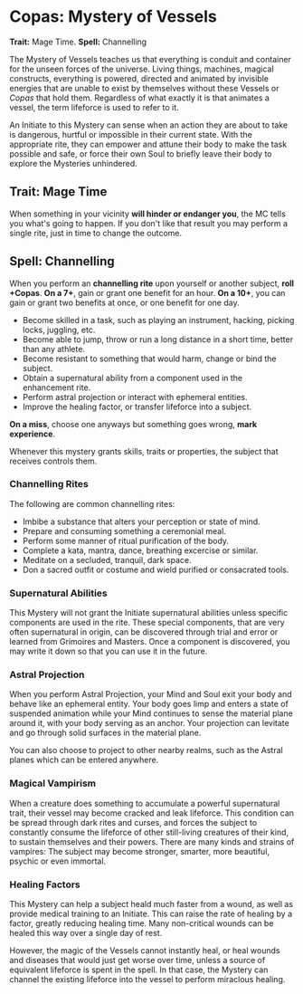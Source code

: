 # Copas: Mystery of Vessels

__Trait:__ Mage Time. __Spell:__ Channelling

The Mystery of Vessels teaches us that everything is conduit and container for the unseen forces of the universe.
Living things, machines, magical constructs, everything is powered, directed and animated by invisible energies that are unable to exist by themselves without these Vessels or _Copas_ that hold them.
Regardless of what exactly it is that animates a vessel, the term lifeforce is used to refer to it.

An Initiate to this Mystery can sense when an action they are about to take is dangerous, hurtful or impossible in their current state. With the appropriate rite, they can empower and attune their body to make the task possible and safe, or force their own Soul to briefly leave their body to explore the Mysteries unhindered.


## Trait: Mage Time

When something in your vicinity __will hinder or endanger you__, the MC tells you what's going to happen. 
If you don't like that result you may perform a single rite, just in time to change the outcome.


## Spell: Channelling

When you perform an __channelling rite__ upon yourself or another subject, __roll +Copas__.
__On a 7+__, gain or grant one benefit for an hour.
__On a 10+__, you can gain or grant two benefits at once, or one benefit for one day. 

* Become skilled in a task, such as playing an instrument, hacking, picking locks, juggling, etc.
* Become able to jump, throw or run a long distance in a short time, better than any athlete.
* Become resistant to something that would harm, change or bind the subject.
* Obtain a supernatural ability from a component used in the enhancement rite.
* Perform astral projection or interact with ephemeral entities.
* Improve the healing factor, or transfer lifeforce into a subject.

__On a miss__, choose one anyways but something goes wrong, __mark experience__.

Whenever this mystery grants skills, traits or properties, the subject that receives controls them.


### Channelling Rites

The following are common channelling rites:

* Imbibe a substance that alters your perception or state of mind.
* Prepare and consuming something a ceremonial meal. 
* Perform some manner of ritual purification of the body.
* Complete a kata, mantra, dance, breathing excercise or similar.
* Meditate on a secluded, tranquil, dark space.
* Don a sacred outfit or costume and wield purified or consacrated tools.


### Supernatural Abilities

This Mystery will not grant the Initiate supernatural abilities unless specific components are used in the rite. 
These special components, that are very often supernatural in origin, can be discovered through trial and error or learned from Grimoires and Masters. 
Once a component is discovered, you may write it down so that you can use it in the future.

### Astral Projection

When you perform Astral Projection, your Mind and Soul exit your body and behave like an ephemeral entity. 
Your body goes limp and enters a state of suspended animation while your Mind continues to sense the material plane around it, with your body serving as an anchor.
Your projection can levitate and go through solid surfaces in the material plane.

You can also choose to project to other nearby realms, such as the Astral planes which can be entered anywhere. 

### Magical Vampirism

When a creature does something to accumulate a powerful supernatural trait, their vessel may become cracked and leak lifeforce. 
This condition can be spread through dark rites and curses, and forces the subject to constantly consume the lifeforce of other still-living creatures of their kind, to sustain themselves and their powers. 
There are many kinds and strains of vampires: The subject may become stronger, smarter, more beautiful, psychic or even immortal.

### Healing Factors

This Mystery can help a subject heald much faster from a wound, as well as provide medical training to an Initiate.
This can raise the rate of healing by a factor, greatly reducing healing time. 
Many non-critical wounds can be healed this way over a single day of rest. 

However, the magic of the Vessels cannot instantly heal, or heal wounds and diseases that would just get worse over time, unless a source of equivalent lifeforce is spent in the spell. 
In that case, the Mystery can channel the existing lifeforce into the vessel to perform miraclous healing.





